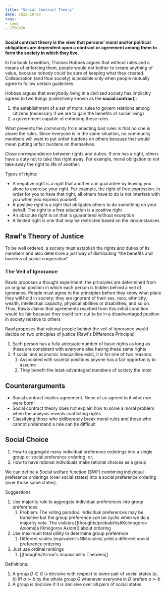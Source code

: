 ```yaml
---
title: "Social Contract Theory"
date: 2022-10-03
tags:
- seed
- CPSC430
---
```


**Social contract theory is the view that persons’ moral and/or political obligations are dependent upon a contract or agreement among them to form the society in which they live.**

In his book *Leviathan*, Thomas Hobbes argues that without rules and a means of enforcing them, people would not bother to create anything of value, because nobody could be sure of keeping what they created. Collaboration (and thus society) is possible only when people mutually agree to follow certain guidelines

Hobbes argues that everybody living in a civilized society has implicitly agreed to two things (collectively known as the **social contract**):
1. the establishment of a set of moral rules to govern relations among citizens (necessary if we are to gain the benefits of social living)
2. a government capable of enforcing these rules.

What prevents the community from enacting bad rules is that no one is above the rules. Since everyone is in the same situation, no community members will want to put unfair burdens on others because that would mean putting unfair burdens on themselves.

Close correspondence between rights and duties. If one has a right, others have a duty not to take that right away. For example, moral obligation to not take away the right to life of another.

Types of rights:
- A negative right is a right that another can guarantee by leaving you alone to exercise your right. For example, the right of free expression. In order for you to have that right, all others have to do is not interfere with you when you express yourself.
- A positive right is a right that obligates others to do something on your behalf. The right to a free education is a positive right
- An absolute right is on that is guaranteed without exception
- A limited right is one that may be restricted based on the circumstances

## Rawl's Theory of Justice
To be well ordered, a society must establish the rights and duties of its members and also determine a just way of distributing “the benefits and burdens of social cooperation”

### The Veil of Ignorance
Rawls proposes a thought experiment: the principles are determined from an original position in which each person is hidden behind a veil of ignorance. People must agree to the principles before they know what place they will hold in society; they are ignorant of their sex, race, ethnicity, wealth, intellectual capacity, physical abilities or disabilities, and so on. Thus, Rawls claims that agreements reached from this initial condition would be fair because they could turn out to be in a disadvantaged position in society relative to others

Rawl proposes that rational people behind the veil of ignorance would decide on two principles of justice (Rawl's Difference Principle)
1. Each person has a fully adequate number of basic rights as long as these are consistent with everyone else having these same rights
2. If social and economic inequalities exist, it is for one of two reasons:
	1. Associated with societal positions anyone has a fair opportunity to assume
	2. They benefit the least-advantaged members of society the most

## Counterarguments
- Social contract implies agreement. None of us agreed to it when we were born!
-  Social contract theory does not explain how to solve a moral problem when the analysis reveals conflicting rights
- Classifying those who deliberately break moral rules and those who cannot understand a rule can be difficult


## Social Choice
1. How to aggregate many individual preference orderings into a single group or social preference ordering; or,
2. How to have rational individuals make rational choices as a group

We can define a Social welfare function (SWF) combining individual preference orderings (over social states) into a social preference ordering (over those same states).

Suggestions
1. Use majority rule to aggregate individual preferences into group preferences.
	1. Problem: The voting paradox. Individual preferences may be transitive but the group preference *can* be cyclic when we do a majority vote. The violates [[thoughts/probability#Kolmogorov Axioms|a Klmogorov Axiom]] about ordering
2. Use maximum total utility to determine group preference
	1. Different scales (equivalent vNM scales) yield a different social preference ordering
3. Just use ordinal rankings
	1. [[thoughts/Arrow's Impossibility Theorem]]

Definitions:
1. A group $D \in G$ is decisive with respect to some pair of social states $(a,b)$ iff $a \succ b$ by the whole group $G$ whenever everyone in $D$ prefers $a \succ b$
2. A group is decisive if it is decisive over all pairs of social states